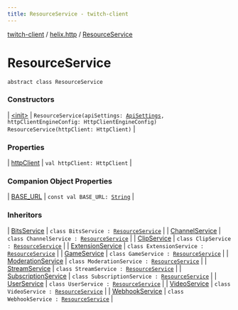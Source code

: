 ```yaml
---
title: ResourceService - twitch-client
---
```


[twitch-client](../../index.html) / [helix.http](../index.html) / [ResourceService](./index.html)

# ResourceService

`abstract class ResourceService`

### Constructors

| [&lt;init&gt;](-init-.html) | `ResourceService(apiSettings: `[`ApiSettings`](../../helix.http.credentials/-api-settings/index.html)`, httpClientEngineConfig: HttpClientEngineConfig)`<br>`ResourceService(httpClient: HttpClient)` |

### Properties

| [httpClient](http-client.html) | `val httpClient: HttpClient` |

### Companion Object Properties

| [BASE_URL](-b-a-s-e_-u-r-l.html) | `const val BASE_URL: `[`String`](https://kotlinlang.org/api/latest/jvm/stdlib/kotlin/-string/index.html) |

### Inheritors

| [BitsService](../../helix.bits/-bits-service/index.html) | `class BitsService : `[`ResourceService`](./index.html) |
| [ChannelService](../../helix.channels/-channel-service/index.html) | `class ChannelService : `[`ResourceService`](./index.html) |
| [ClipService](../../helix.clips/-clip-service/index.html) | `class ClipService : `[`ResourceService`](./index.html) |
| [ExtensionService](../../helix.extensions/-extension-service/index.html) | `class ExtensionService : `[`ResourceService`](./index.html) |
| [GameService](../../helix.games/-game-service/index.html) | `class GameService : `[`ResourceService`](./index.html) |
| [ModerationService](../../helix.moderation/-moderation-service/index.html) | `class ModerationService : `[`ResourceService`](./index.html) |
| [StreamService](../../helix.streams/-stream-service/index.html) | `class StreamService : `[`ResourceService`](./index.html) |
| [SubscriptionService](../../helix.subscriptions/-subscription-service/index.html) | `class SubscriptionService : `[`ResourceService`](./index.html) |
| [UserService](../../helix.users/-user-service/index.html) | `class UserService : `[`ResourceService`](./index.html) |
| [VideoService](../../helix.videos/-video-service/index.html) | `class VideoService : `[`ResourceService`](./index.html) |
| [WebhookService](../../helix.webhook/-webhook-service/index.html) | `class WebhookService : `[`ResourceService`](./index.html) |

